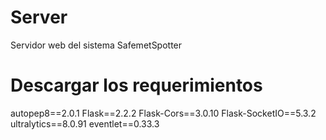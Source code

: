 # Server
Servidor web del sistema SafemetSpotter
# Descargar los requerimientos
autopep8==2.0.1
Flask==2.2.2
Flask-Cors==3.0.10
Flask-SocketIO==5.3.2
ultralytics==8.0.91
eventlet==0.33.3
